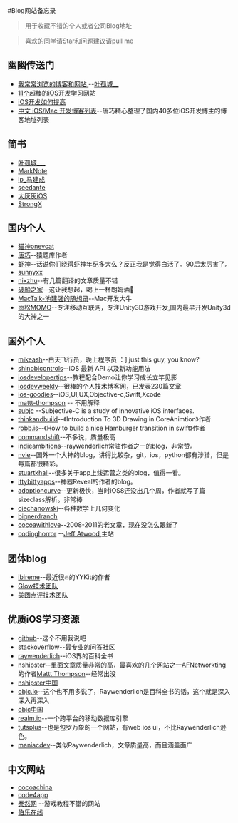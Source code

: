 #Blog网站备忘录

> 用于收藏不错的个人或者公司Blog地址

> 喜欢的同学请Star和问题建议请pull me

## 幽幽传送门
* [我常常浏览的博客和网站
](http://www.jianshu.com/p/e5353a1a752c) --[叶孤城__](http://www.jianshu.com/users/b82d2721ba07)
* [11个超棒的iOS开发学习网站](http://www.cocoachina.com/ios/20150626/11348.html)
* [iOS开发如何提高](http://blog.devtang.com/blog/2014/07/27/ios-levelup-tips/)
* [中文 iOS/Mac 开发博客列表](https://github.com/tangqiaoboy/iOSBlogCN-)--唐巧精心整理了国内40多位iOS开发博主的博客地址列表



## 简书
* [叶孤城___](http://www.jianshu.com/users/b82d2721ba07/latest_articles)
* [MarkNote](http://www.jianshu.com/users/39eeabac725a/latest_articles)
* [lp_马建成](http://www.jianshu.com/users/384f80cdc57b/latest_articles)
* [seedante
](http://www.jianshu.com/users/7ba5d9065301/latest_articles)
* [大灰灰iOS](http://www.jianshu.com/users/960f3b94323a/latest_articles)
* [StrongX](http://www.jianshu.com/users/56475732c6e9/latest_articles)



## 国内个人
* [猫神onevcat](http://onevcat.com/?from=inf&wvr=5&loc=infblog)
* [唐巧](http://blog.devtang.com/)--猿题库作者
* [虾神](http://blog.txx.im/?from=inf&wvr=5&loc=infblog)--话说你们晓得虾神年纪多大么？反正我是觉得白活了。90后太厉害了。
* [sunnyxx](http://blog.sunnyxx.com/2015/05/17/cell-height-calculation/)
* [nixzhu](https://github.com/nixzhu/dev-blog)--有几篇翻译的文章质量不错
* [破船之家](http://beyondvincent.com)--这让我想起，喝上一杯朗姆酒🍺
* [MacTalk-池建强的随想录](http://macshuo.com/?page_id=93)--Mac开发大牛
* [雨松MOMO](http://www.xuanyusong.com)--专注移动互联网，专注Unity3D游戏开发,国内最早开发Unity3d的大神之一

## 国外个人
* [mikeash](https://www.mikeash.com)--白天飞行员，晚上程序员 ：] just this guy, you know?
* [shinobicontrols](https://www.shinobicontrols.com/blog)--iOS 最新 API 以及新功能用法
* [iosdevelopertips](http://iosdevelopertips.com/user-interface/custom-visual-calendar-control-for-ios.html)--教程配合Demo让你学习成长立竿见影
* [iosdevweekly](http://iosdevweekly.com)--很棒的个人技术博客网，已发表230篇文章
* [ios-goodies](http://ios-goodies.com)--iOS,UI,UX,Objective-c,Swift,Xcode
* [mattt-thompson](http://nshipster.cn/authors/mattt-thompson/) -- 不用解释
* [subjc](http://subjc.com) --Subjective-C is a study of innovative iOS interfaces.
* [thinkandbuild](http://www.thinkandbuild.it)--《Introduction To 3D Drawing in CoreAnimtion》作者
* [robb.is](http://robb.is/)--《How to build a nice Hamburger transition in swift》作者
* [commandshift](http://commandshift.co.uk)--不多说，质量极高
* [indieambitions](http://indieambitions.com/)--raywenderlich常驻作者之一的blog，非常赞。
* [nvie](http://nvie.com)--国外一个大神的blog，讲得比较杂，git，ios，python都有涉猎，但是每篇都很精彩。
* [stuartkhall](http://stuartkhall.com)--很多关于app上线运营之类的blog，值得一看。
* [ittybittyapps](http://blog.ittybittyapps.com)--神器Reveal的作者的blog。
* [adoptioncurve](http://adoptioncurve.net/)--更新极快，当时iOS8还没出几个周，作者就写了篇sizeclass解析。非常棒
* [ciechanowski](http://ciechanowski.me)--各种数学上几何变化
* [bignerdranch](https://www.bignerdranch.com/blog/)
* [cocoawithlove](http://www.cocoawithlove.com)--2008-2011的老文章，现在没怎么跟新了
* [codinghorror](http://blog.codinghorror.com/) --[Jeff Atwood ](https://twitter.com/codinghorror)主站

## 团体blog
* [ibireme](http://blog.ibireme.com)--最近很🔥的YYKit的作者
* [Glow技术团队](http://tech.glowing.com/cn/)
* [美团点评技术团队](http://tech.meituan.com)


## 优质iOS学习资源
* [github](https://github.com)--这个不用我说吧
* [stackoverflow](http://stackoverflow.com)--最专业的问答社区
* [raywenderlich]( http://www.raywenderlich.com)--iOS界的百科全书
* [nshipster](http://nshipster.com)--里面文章质量非常的高，最喜欢的几个网站之一[AFNetworkting](https://github.com/AFNetworking/AFNetworking)的作者[Mattt Thompson](http://nshipster.com/authors/mattt-thompson/)--经常出没
* [nshipster中国](http://nshipster.cn)
* [objc.io](http://www.objc.io)--这个也不用多说了，Raywenderlich是百科全书的话，这个就是深入深入再深入
* [objc中国](http://objcio.cn)
* [realm.io](https://realm.io)--一个跨平台的移动数据库引擎
* [tutsplus](http://tutsplus.com/)--也是包罗万象的一个网站，有web ios ui，不比Raywenderlich逊色。
* [maniacdev](https://maniacdev.com)--类似Raywenderlich，文章质量高，而且涵盖面广

## 中文网站
* [cocoachina](http://www.cocoachina.com)
* [code4app](http://www.code4app.com)
* [泰然网](http://www.tairan.com) --游戏教程不错的网站
* [伯乐在线](http://blog.jobbole.com)

